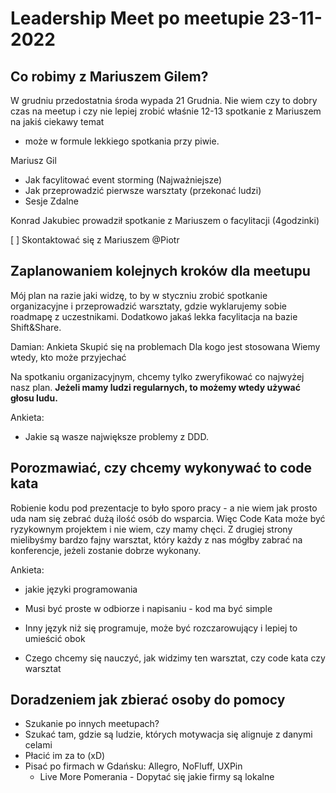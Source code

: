 # Leadership Meet po meetupie 23-11-2022

## Co robimy z Mariuszem Gilem?

W grudniu przedostatnia środa wypada 21 Grudnia. 
Nie wiem czy to dobry czas na meetup i czy nie lepiej zrobić właśnie 12-13 spotkanie z Mariuszem na jakiś ciekawy temat 
- może w formule lekkiego spotkania przy piwie.

Mariusz Gil
- Jak facylitować event storming (Najważniejsze)
- Jak przeprowadzić pierwsze warsztaty (przekonać ludzi)
- Sesje Zdalne

Konrad Jakubiec prowadził spotkanie z Mariuszem o facylitacji (4godzinki)

[ ] Skontaktować się z Mariuszem @Piotr


## Zaplanowaniem kolejnych kroków dla meetupu

Mój plan na razie jaki widzę, to by w styczniu zrobić spotkanie organizacyjne i przeprowadzić warsztaty,
gdzie wyklarujemy sobie roadmapę z uczestnikami. 
Dodatkowo jakaś lekka facylitacja na bazie Shift&Share.

Damian: Ankieta
Skupić się na problemach
Dla kogo jest stosowana
Wiemy wtedy, kto może przyjechać

Na spotkaniu organizacyjnym, chcemy tylko zweryfikować co najwyżej nasz plan.
**Jeżeli mamy ludzi regularnych, to możemy wtedy używać głosu ludu.**

Ankieta:
- Jakie są wasze największe problemy z DDD.


## Porozmawiać, czy chcemy wykonywać to code kata

Robienie kodu pod prezentacje to było sporo pracy - a nie wiem jak prosto uda nam się zebrać dużą ilość osób do wsparcia.
Więc Code Kata może być ryzykownym projektem i nie wiem, czy mamy chęci. 
Z drugiej strony mielibyśmy bardzo fajny warsztat, 
który każdy z nas mógłby zabrać na konferencje, jeżeli zostanie dobrze wykonany.

Ankieta:
- jakie języki programowania

- Musi być proste w odbiorze i napisaniu - kod ma być simple
- Inny język niż się programuje, może być rozczarowujący i lepiej to umieścić obok
- Czego chcemy się nauczyć, jak widzimy ten warsztat, czy code kata czy warsztat


## Doradzeniem jak zbierać osoby do pomocy

- Szukanie po innych meetupach?
- Szukać tam, gdzie są ludzie, których motywacja się alignuje z danymi celami
- Płacić im za to (xD)
- Pisać po firmach w Gdańsku: Allegro, NoFluff, UXPin
    - Live More Pomerania - Dopytać się jakie firmy są lokalne

